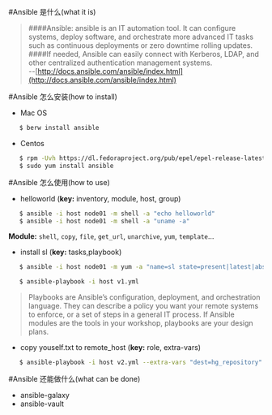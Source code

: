 #Ansible 是什么(what it is)

>####Ansible: ansible is an IT automation tool. It can configure systems, deploy software, and orchestrate more advanced IT tasks such as continuous deployments or zero downtime rolling updates.  
####If needed, Ansible can easily connect with Kerberos, LDAP, and other centralized authentication management systems.  
--[http://docs.ansible.com/ansible/index.html](http://docs.ansible.com/ansible/index.html)

#Ansible 怎么安装(how to install)

 - Mac OS
 
 ```bash
 	$ berw install ansible
 ```
 - Centos 
 
 ```bash
 	$ rpm -Uvh https://dl.fedoraproject.org/pub/epel/epel-release-latest-6.noarch.rpm
 	$ sudo yum install ansible
 ```
 
#Ansible 怎么使用(how to use)
 - helloworld (**key:**  inventory, module, host, group)

 ```bash
   	$ ansible -i host node01 -m shell -a "echo helloworld"
   	$ ansible -i host node01 -m shell -a "uname -a"
 ```
**Module:** `shell`, `copy`, `file`, `get_url`, `unarchive`, `yum`, `template`...
 - install sl (**key:** tasks,playbook)
 
 ```bash
   	$ ansible -i host node01 -m yum -a "name=sl state=present|latest|absent"
 ```
 ```bash
   	$ ansible-playbook -i host v1.yml
 ```
 >Playbooks are Ansible’s configuration, deployment, and orchestration language. They can  describe a policy you want your remote systems to enforce, or a set of steps in a general IT process.
If Ansible modules are the tools in your workshop, playbooks are your design plans.
 
 - copy youself.txt to remote_host (**key:** role, extra-vars) 
 
 ```bash
   	$ ansible-playbook -i host v2.yml --extra-vars "dest=hg_repository"
 ```
 
#Ansible 还能做什么(what can be done)
 - ansible-galaxy
 - ansible-vault